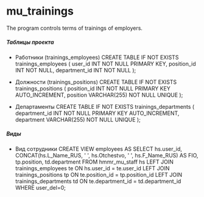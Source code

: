 # mu_trainings
The program controls terms of trainings of employers.

##### Таблицы проекта

* Работники (trainings_employees)
CREATE TABLE IF NOT EXISTS trainings_employees
(
		user_id INT NOT NULL PRIMARY KEY,
		position_id INT NOT NULL,
		department_id INT NOT NULL
);

* Должности (trainings_positions)
CREATE TABLE IF NOT EXISTS trainings_positions
(
		position_id INT NOT NULL PRIMARY KEY AUTO_INCREMENT,
		position VARCHAR(255) NOT NULL UNIQUE
);



* Департаменты
CREATE TABLE IF NOT EXISTS trainings_departments
(
		department_id INT NOT NULL PRIMARY KEY AUTO_INCREMENT,
		department VARCHAR(255) NOT NULL UNIQUE
);

##### Виды

* Вид сотрудники
CREATE VIEW employees AS SELECT 
		hs.user_id,
		CONCAT(hs.L_Name_RUS, ' ', hs.Otchestvo, ' ', hs.F_Name_RUS) AS FIO,
		tp.position, td.department
FROM hmmr_mu_staff hs 
		LEFT JOIN trainings_employees te ON hs.user_id = te.user_id 
		LEFT JOIN trainings_positions tp ON te.position_id = tp.position_id
		LEFT JOIN trainings_departments td ON te.department_id = td.department_id
		WHERE user_del=0;
		
		
		
		
		
		
		
<!--th:text="#{${'seedstarter.type.' + position}}">Должность</option>-->
 <!-- <td th:text="${employee.position}">Должность</td>-->
